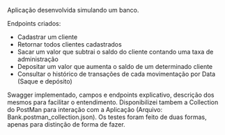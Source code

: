 Aplicação desenvolvida simulando um banco.

Endpoints criados:
- Cadastrar um cliente
- Retornar todos clientes cadastrados
- Sacar um valor que subtrai o saldo do cliente contando uma taxa de administração
- Depositar um valor que aumenta o saldo de um determinado cliente
- Consultar o histórico de transações de cada movimentação por Data (Saque e depósito)

Swagger implementado, campos e endpoints explicativo, descrição dos mesmos para facilitar o entendimento.
Disponibilizei tambem a Collection do PostMan para interação com a Aplicação (Arquivo: Bank.postman_collection.json).
Os testes foram feito de duas formas, apenas para distinção de forma de fazer.
